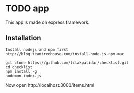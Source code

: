 # TODO app
This app is made on express framework.

## Installation
```
Install nodejs and npm first
http://blog.teamtreehouse.com/install-node-js-npm-mac
```
```
git clone https://github.com/tilakpatidar/checklist.git
cd checklist
npm install -g
nodemon index.js
```
Now open http://localhost:3000/items.html
